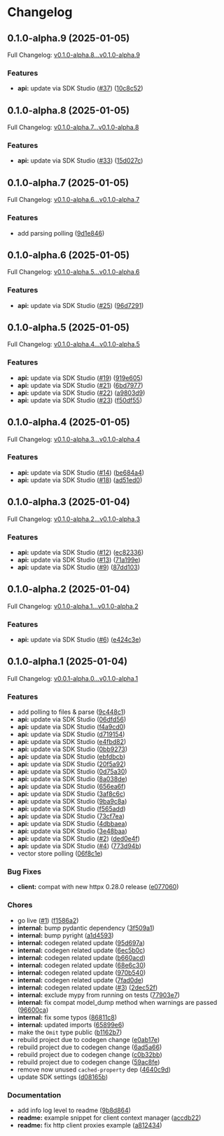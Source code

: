 # Changelog

## 0.1.0-alpha.9 (2025-01-05)

Full Changelog: [v0.1.0-alpha.8...v0.1.0-alpha.9](https://github.com/mixedbread-ai/mixedbread-python/compare/v0.1.0-alpha.8...v0.1.0-alpha.9)

### Features

* **api:** update via SDK Studio ([#37](https://github.com/mixedbread-ai/mixedbread-python/issues/37)) ([10c8c52](https://github.com/mixedbread-ai/mixedbread-python/commit/10c8c528a68b765bbc5c01d0cca990c5c52544d2))

## 0.1.0-alpha.8 (2025-01-05)

Full Changelog: [v0.1.0-alpha.7...v0.1.0-alpha.8](https://github.com/mixedbread-ai/mixedbread-python/compare/v0.1.0-alpha.7...v0.1.0-alpha.8)

### Features

* **api:** update via SDK Studio ([#33](https://github.com/mixedbread-ai/mixedbread-python/issues/33)) ([15d027c](https://github.com/mixedbread-ai/mixedbread-python/commit/15d027ca986271b1b5d862f474c9e30c10786d54))

## 0.1.0-alpha.7 (2025-01-05)

Full Changelog: [v0.1.0-alpha.6...v0.1.0-alpha.7](https://github.com/mixedbread-ai/mixedbread-python/compare/v0.1.0-alpha.6...v0.1.0-alpha.7)

### Features

* add parsing polling ([9d1e846](https://github.com/mixedbread-ai/mixedbread-python/commit/9d1e8461a96b046d53ccab82a163fdb209c46c6f))

## 0.1.0-alpha.6 (2025-01-05)

Full Changelog: [v0.1.0-alpha.5...v0.1.0-alpha.6](https://github.com/mixedbread-ai/mixedbread-python/compare/v0.1.0-alpha.5...v0.1.0-alpha.6)

### Features

* **api:** update via SDK Studio ([#25](https://github.com/mixedbread-ai/mixedbread-python/issues/25)) ([96d7291](https://github.com/mixedbread-ai/mixedbread-python/commit/96d729108b0ef91b14a177ed9981bbf0b1c725b9))

## 0.1.0-alpha.5 (2025-01-05)

Full Changelog: [v0.1.0-alpha.4...v0.1.0-alpha.5](https://github.com/mixedbread-ai/mixedbread-python/compare/v0.1.0-alpha.4...v0.1.0-alpha.5)

### Features

* **api:** update via SDK Studio ([#19](https://github.com/mixedbread-ai/mixedbread-python/issues/19)) ([919e605](https://github.com/mixedbread-ai/mixedbread-python/commit/919e605b4517196b847309e1e9561f282db349aa))
* **api:** update via SDK Studio ([#21](https://github.com/mixedbread-ai/mixedbread-python/issues/21)) ([6bd7977](https://github.com/mixedbread-ai/mixedbread-python/commit/6bd79774870872f649e3524b0120289f9243ef40))
* **api:** update via SDK Studio ([#22](https://github.com/mixedbread-ai/mixedbread-python/issues/22)) ([a9803d9](https://github.com/mixedbread-ai/mixedbread-python/commit/a9803d9f8cadc63e92eb16f18ca8a4266939f6b5))
* **api:** update via SDK Studio ([#23](https://github.com/mixedbread-ai/mixedbread-python/issues/23)) ([f50df55](https://github.com/mixedbread-ai/mixedbread-python/commit/f50df553e55f8daeb20c9a41039461644e7edc25))

## 0.1.0-alpha.4 (2025-01-05)

Full Changelog: [v0.1.0-alpha.3...v0.1.0-alpha.4](https://github.com/mixedbread-ai/mixedbread-python/compare/v0.1.0-alpha.3...v0.1.0-alpha.4)

### Features

* **api:** update via SDK Studio ([#14](https://github.com/mixedbread-ai/mixedbread-python/issues/14)) ([be684a4](https://github.com/mixedbread-ai/mixedbread-python/commit/be684a41f190afc063a3aec1e9b2c4d7391ce6f1))
* **api:** update via SDK Studio ([#18](https://github.com/mixedbread-ai/mixedbread-python/issues/18)) ([ad51ed0](https://github.com/mixedbread-ai/mixedbread-python/commit/ad51ed0369ae5403ed1b8344bbeb56ebaa624f26))

## 0.1.0-alpha.3 (2025-01-04)

Full Changelog: [v0.1.0-alpha.2...v0.1.0-alpha.3](https://github.com/mixedbread-ai/mixedbread-python/compare/v0.1.0-alpha.2...v0.1.0-alpha.3)

### Features

* **api:** update via SDK Studio ([#12](https://github.com/mixedbread-ai/mixedbread-python/issues/12)) ([ec82336](https://github.com/mixedbread-ai/mixedbread-python/commit/ec82336ae9b12489e6e992ca97b2d5a47448ec8d))
* **api:** update via SDK Studio ([#13](https://github.com/mixedbread-ai/mixedbread-python/issues/13)) ([71a199e](https://github.com/mixedbread-ai/mixedbread-python/commit/71a199e77d751a76f889471a8ca3997aa7fad278))
* **api:** update via SDK Studio ([#9](https://github.com/mixedbread-ai/mixedbread-python/issues/9)) ([87dd103](https://github.com/mixedbread-ai/mixedbread-python/commit/87dd1035d47f3a218e68b35f11f3c0a906f3e564))

## 0.1.0-alpha.2 (2025-01-04)

Full Changelog: [v0.1.0-alpha.1...v0.1.0-alpha.2](https://github.com/mixedbread-ai/mixedbread-python/compare/v0.1.0-alpha.1...v0.1.0-alpha.2)

### Features

* **api:** update via SDK Studio ([#6](https://github.com/mixedbread-ai/mixedbread-python/issues/6)) ([e424c3e](https://github.com/mixedbread-ai/mixedbread-python/commit/e424c3e9e7fdfee49a4fb32df8e4c87b94470d13))

## 0.1.0-alpha.1 (2025-01-04)

Full Changelog: [v0.0.1-alpha.0...v0.1.0-alpha.1](https://github.com/mixedbread-ai/mixedbread-python/compare/v0.0.1-alpha.0...v0.1.0-alpha.1)

### Features

* add polling to files & parse ([9c448c1](https://github.com/mixedbread-ai/mixedbread-python/commit/9c448c1cb8f01d5cfb5858518dbf16eae684f93c))
* **api:** update via SDK Studio ([06dfd56](https://github.com/mixedbread-ai/mixedbread-python/commit/06dfd5648d8c8910b216db1cd95345c04967cc6c))
* **api:** update via SDK Studio ([f4a9cd0](https://github.com/mixedbread-ai/mixedbread-python/commit/f4a9cd056be028770bc0a24c5c55c49cb7d139fa))
* **api:** update via SDK Studio ([d719154](https://github.com/mixedbread-ai/mixedbread-python/commit/d719154b55832f37cdb84bdaf12124b450ced190))
* **api:** update via SDK Studio ([e4fbd82](https://github.com/mixedbread-ai/mixedbread-python/commit/e4fbd829b247e0cd1935ff38dbd2af0106450e9f))
* **api:** update via SDK Studio ([0bb9273](https://github.com/mixedbread-ai/mixedbread-python/commit/0bb92731087b81de203b160f0fda3f22730b997f))
* **api:** update via SDK Studio ([ebfdbcb](https://github.com/mixedbread-ai/mixedbread-python/commit/ebfdbcb4151fff3ca9afb6bd449f78ca6f5d1f83))
* **api:** update via SDK Studio ([20f5a92](https://github.com/mixedbread-ai/mixedbread-python/commit/20f5a92fada6b965185ce0583389e9d6749c6319))
* **api:** update via SDK Studio ([0d75a30](https://github.com/mixedbread-ai/mixedbread-python/commit/0d75a30a4ee5e202c86b4d682ca61e5fee990380))
* **api:** update via SDK Studio ([8a038de](https://github.com/mixedbread-ai/mixedbread-python/commit/8a038de5f5773f7417806804ff240b39424b606b))
* **api:** update via SDK Studio ([656ea6f](https://github.com/mixedbread-ai/mixedbread-python/commit/656ea6ffeb8a92e34ded0fbed58508ca12429053))
* **api:** update via SDK Studio ([3af8c6c](https://github.com/mixedbread-ai/mixedbread-python/commit/3af8c6c54d61d4cffa0e192851ef615096ca8fc7))
* **api:** update via SDK Studio ([9ba9c8a](https://github.com/mixedbread-ai/mixedbread-python/commit/9ba9c8afe91941db3aa65618ec0b1f5f0d552a06))
* **api:** update via SDK Studio ([f565add](https://github.com/mixedbread-ai/mixedbread-python/commit/f565add104afae946aa7937b34d72793f1f6f482))
* **api:** update via SDK Studio ([73cf7ea](https://github.com/mixedbread-ai/mixedbread-python/commit/73cf7ea2a46d3e18ef6200da31919e7979c67cf0))
* **api:** update via SDK Studio ([4dbbaea](https://github.com/mixedbread-ai/mixedbread-python/commit/4dbbaead9c07366b04538c96f0b9b7db1d92c8c8))
* **api:** update via SDK Studio ([3e48baa](https://github.com/mixedbread-ai/mixedbread-python/commit/3e48baa57fd7152bf160dbde92968128974b327a))
* **api:** update via SDK Studio ([#2](https://github.com/mixedbread-ai/mixedbread-python/issues/2)) ([ded0e4f](https://github.com/mixedbread-ai/mixedbread-python/commit/ded0e4ffbb7e8f8a4ecd1d1dd48d3a0e4be67482))
* **api:** update via SDK Studio ([#4](https://github.com/mixedbread-ai/mixedbread-python/issues/4)) ([773d94b](https://github.com/mixedbread-ai/mixedbread-python/commit/773d94b302ed0dff275ffef5422db562ca97e1fd))
* vector store polling ([06f8c1e](https://github.com/mixedbread-ai/mixedbread-python/commit/06f8c1eff981970fb12d2fd7a2b8552a4d8ece5d))


### Bug Fixes

* **client:** compat with new httpx 0.28.0 release ([e077060](https://github.com/mixedbread-ai/mixedbread-python/commit/e077060ece5736c16b8fa799b59adec331d0e797))


### Chores

* go live ([#1](https://github.com/mixedbread-ai/mixedbread-python/issues/1)) ([f1586a2](https://github.com/mixedbread-ai/mixedbread-python/commit/f1586a2f891404a2a7c816b9bab01e1ee55fc287))
* **internal:** bump pydantic dependency ([3f509a1](https://github.com/mixedbread-ai/mixedbread-python/commit/3f509a1a750586e29464472af09f6ba95331913a))
* **internal:** bump pyright ([a1d4593](https://github.com/mixedbread-ai/mixedbread-python/commit/a1d4593b19c45b0a72e71b683c030b1e20ec7d7e))
* **internal:** codegen related update ([95d697a](https://github.com/mixedbread-ai/mixedbread-python/commit/95d697a1994e7f03b00484538909ea70284484ba))
* **internal:** codegen related update ([6ec5b0c](https://github.com/mixedbread-ai/mixedbread-python/commit/6ec5b0cf9b571e92d10a4c729e4ac501b73bb166))
* **internal:** codegen related update ([b660acd](https://github.com/mixedbread-ai/mixedbread-python/commit/b660acd25744a8d699fed29a66aa5d30ebbffb58))
* **internal:** codegen related update ([68e6c30](https://github.com/mixedbread-ai/mixedbread-python/commit/68e6c3078bd9be4ad54da60b880c9277d4f684e1))
* **internal:** codegen related update ([970b540](https://github.com/mixedbread-ai/mixedbread-python/commit/970b5401390ea2cc1a72f2df94602a2c5a279efc))
* **internal:** codegen related update ([7fad0de](https://github.com/mixedbread-ai/mixedbread-python/commit/7fad0de3797b65846988b3d91acce12f69ac36a5))
* **internal:** codegen related update ([#3](https://github.com/mixedbread-ai/mixedbread-python/issues/3)) ([2dec52f](https://github.com/mixedbread-ai/mixedbread-python/commit/2dec52fd69b9bd80bd587358982bf4c60d0871e2))
* **internal:** exclude mypy from running on tests ([77903e7](https://github.com/mixedbread-ai/mixedbread-python/commit/77903e7071851188785253d6c914438b8b0e8f11))
* **internal:** fix compat model_dump method when warnings are passed ([96600ca](https://github.com/mixedbread-ai/mixedbread-python/commit/96600ca29404ee33a4a36f4aae3fe00b4209a3a1))
* **internal:** fix some typos ([86811c8](https://github.com/mixedbread-ai/mixedbread-python/commit/86811c8244b176d665d32f309d0b4cc5f5081d7f))
* **internal:** updated imports ([65899e6](https://github.com/mixedbread-ai/mixedbread-python/commit/65899e69ebbf7e41d48a25b13b3de0afbf041936))
* make the `Omit` type public ([b1162b7](https://github.com/mixedbread-ai/mixedbread-python/commit/b1162b7dc9556107b259dc2f503989cbf42d8238))
* rebuild project due to codegen change ([e0ab17e](https://github.com/mixedbread-ai/mixedbread-python/commit/e0ab17ec47a9a8bbbac75d7477dec957571d0978))
* rebuild project due to codegen change ([6ad5a66](https://github.com/mixedbread-ai/mixedbread-python/commit/6ad5a6620db73818f8b6de490cc93d1ed2fe4d53))
* rebuild project due to codegen change ([c0b32bb](https://github.com/mixedbread-ai/mixedbread-python/commit/c0b32bb7a28998cb44feb126613c6bdec1b3e662))
* rebuild project due to codegen change ([59ac8fe](https://github.com/mixedbread-ai/mixedbread-python/commit/59ac8fe8a7c8e1b764e22430dd7db878f7001b38))
* remove now unused `cached-property` dep ([4640c9d](https://github.com/mixedbread-ai/mixedbread-python/commit/4640c9d565ef0f96f40c98ea579cb27bab9957bb))
* update SDK settings ([d08165b](https://github.com/mixedbread-ai/mixedbread-python/commit/d08165b0d5d067482747dd91024c5d17823bda8b))


### Documentation

* add info log level to readme ([9b8d864](https://github.com/mixedbread-ai/mixedbread-python/commit/9b8d8645081cd057d042d572975a0c0f88314292))
* **readme:** example snippet for client context manager ([accdb22](https://github.com/mixedbread-ai/mixedbread-python/commit/accdb2236de22a09fc4c81571e20fd2132cf5361))
* **readme:** fix http client proxies example ([a812434](https://github.com/mixedbread-ai/mixedbread-python/commit/a81243406e9d8169306d37e6e39b517c830cf957))
